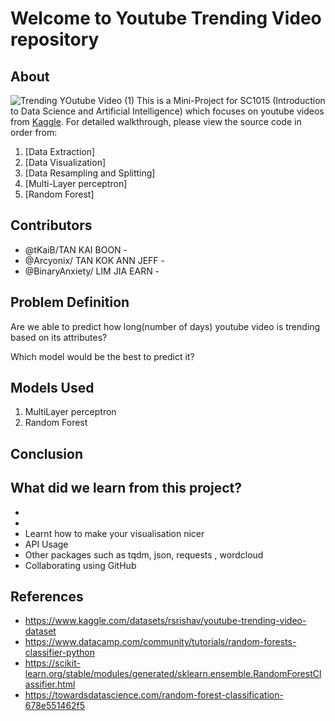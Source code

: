 # Welcome to Youtube Trending Video repository

## About
![Trending YOutube Video (1)](https://user-images.githubusercontent.com/77041483/164491992-76c30201-5fe7-4f48-a12a-bf80ad795851.png) 
This is a Mini-Project for SC1015 (Introduction to Data Science and Artificial Intelligence) which focuses on youtube videos from [Kaggle](https://www.kaggle.com/datasets/rsrishav/youtube-trending-video-dataset). For detailed walkthrough, please view the source code in order from:

1. [Data Extraction]
2. [Data Visualization]
3. [Data Resampling and Splitting]
4. [Multi-Layer perceptron]
5. [Random Forest]
  
## Contributors

- @tKaiB/TAN KAI BOON -
- @Arcyonix/ TAN KOK ANN JEFF - 
- @BinaryAnxiety/ LIM JIA EARN - 

## Problem Definition
Are we able to predict how long(number of days) youtube video is trending based on its attributes?

Which model would be the best to predict it?


## Models Used

1. MultiLayer perceptron
2. Random Forest

## Conclusion



## What did we learn from this project?

- 
- 
- Learnt how to make your visualisation nicer 
- API Usage
- Other packages such as tqdm, json, requests , wordcloud
- Collaborating using GitHub


## References

- <https://www.kaggle.com/datasets/rsrishav/youtube-trending-video-dataset>
- <https://www.datacamp.com/community/tutorials/random-forests-classifier-python>
- <https://scikit-learn.org/stable/modules/generated/sklearn.ensemble.RandomForestClassifier.html>
- <https://towardsdatascience.com/random-forest-classification-678e551462f5>

